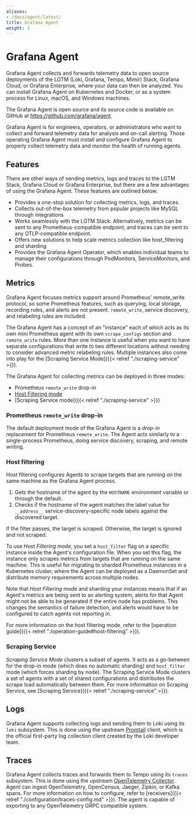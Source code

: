 ```yaml
---
aliases:
- /docs/agent/latest/
title: Grafana Agent
weight: 1
---
```


# Grafana Agent

Grafana Agent collects and forwards telemetry data to open source deployments of the LGTM (Loki, Grafana, Tempo, Mimir) Stack, Grafana Cloud, or Grafana Enterprise, where your data can then be analyzed. You can install Grafana Agent on Kubernetes and Docker, or as a system process for Linux, macOS, and Windows machines.  

The Grafana Agent is open source and its source code is available on GitHub at https://github.com/grafana/agent.

Grafana Agent is for engineers, operators, or administrators who want to collect and forward telemetry data for analysis and on-call alerting. Those operating Grafana Agent must install and configure Grafana Agent to properly collect telemetry data and monitor the health of running agents.

## Features

There are other ways of sending metrics, logs and traces to the LGTM Stack, Grafana Cloud or Grafana Enterprise, but there are a few advantages of using the Grafana Agent. These features are outlined below.

* Provides a one-stop solution for collecting metrics, logs, and traces.
* Collects out-of-the-box telemetry from popular projects like MySQL through integrations
* Works seamlessly with the LGTM Stack. Alternatively, metrics can be sent to any Prometheus-compatible endpoint, and traces can be sent to any OTLP-compatible endpoint.  
* Offers new solutions to help scale metrics collection like host_filtering and sharding 
* Provides the Grafana Agent Operator, which enables individual teams to manage their configurations through PodMonitors, ServiceMonitors, and Probes.

## Metrics

Grafana Agent focuses metrics support around Prometheus' remote_write protocol,
so some Prometheus features, such as querying, local storage, recording rules,
and alerts are not present. `remote_write`, service discovery, and relabeling
rules are included.

The Grafana Agent has a concept of an "instance" each of which acts as
its own mini Prometheus agent with its own `scrape_configs` section and
`remote_write` rules. More than one instance is useful when you want to have
separate configurations that write to two different locations without
needing to consider advanced metric relabeling rules. Multiple instances also
come into play for the [Scraping Service Mode]({{< relref "./scraping-service" >}}).

The Grafana Agent for collecting metrics can be deployed in three modes:

- Prometheus `remote_write` drop-in
- [Host Filtering mode](#host-filtering)
- [Scraping Service mode]({{< relref "./scraping-service" >}})

### Prometheus `remote_write` drop-in
The default deployment mode of the Grafana Agent is a _drop-in_
replacement for Prometheus `remote_write`. The Agent acts similarly to a
single-process Prometheus, doing service discovery, scraping, and remote
writing.


### Host filtering
Host filtering configures Agents to scrape targets that are running on the same
machine as the Grafana Agent process.

1. Gets the hostname of the agent by the `HOSTNAME` environment variable or
   through the default.
2. Checks if the hostname of the agent matches the label value for `__address__`
   service-discovery-specific node labels against the discovered target.

If the filter passes, the target is scraped. Otherwise, the target
is ignored and not scraped.

To use _Host Filtering mode_, you set a `host_filter` flag on a specific
instance inside the Agent's configuration file. When you set this flag, the
instance only scrapes metrics from targets that are running on the same
machine. This is useful for migrating to sharded
Prometheus instances in a Kubernetes cluster, where the Agent can be deployed as
a DaemonSet and distribute memory requirements across multiple nodes.

Note that _Host Filtering_ mode and sharding your instances means that if an
Agent's metrics are being sent to an alerting system, alerts for that Agent might
not be able to be generated if the entire node has problems. This changes the
semantics of failure detection, and alerts would have to be configured to catch
agents not reporting in.


For more information on the host filtering mode, refer to the [operation
guide]({{< relref "./operation-guide#host-filtering" >}}).

### Scraping Service 
_Scraping Service Mode_ 
clusters a subset of agents. It acts as a go-between for the drop-in mode
(which does no automatic sharding) and `host_filter` mode (which forces sharding
by node). The Scraping Service Mode clusters a set of agents with a set of
shared configurations and distributes the scrape load automatically between them. For
more information on Scraping Service, see [Scraping Service]({{< relref "./scraping-service" >}}).

## Logs

Grafana Agent supports collecting logs and sending them to Loki using its
`loki` subsystem. This is done using the upstream
[Promtail](https://grafana.com/docs/loki/latest/clients/promtail/) client, which
is the official first-party log collection client created by the Loki
developer team.

## Traces

Grafana Agent collects traces and forwards them to Tempo using its
`traces` subsystem. This is done using the upstream [OpenTelemetry Collector](https://github.com/open-telemetry/opentelemetry-collector).
Agent can ingest OpenTelemetry, OpenCensus, Jaeger, Zipkin, or Kafka spans.
For more information on how to configure, refer to [receivers]({{< relref "./configuration/traces-config.md" >}}).
The agent is capable of exporting to any OpenTelemetry GRPC compatible system.


